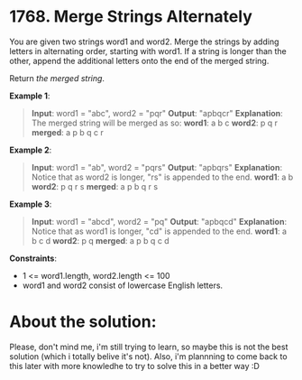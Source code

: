 # 1768. Merge Strings Alternately

You are given two strings word1 and word2. Merge the strings by adding letters in alternating order, starting with word1. If a string is longer than the other, append the additional letters onto the end of the merged string.

Return _the merged string_.

 

__Example 1__:

> __Input__: word1 = "abc", word2 = "pqr"
> __Output__: "apbqcr"
> __Explanation__: The merged string will be merged as so:
> __word1__:  a   b   c
> __word2__:    p   q   r
> __merged__: a p b q c r

__Example 2__:

> __Input__: word1 = "ab", word2 = "pqrs"
> __Output__: "apbqrs"
> __Explanation__: Notice that as word2 is longer, "rs" is appended to the end.
> __word1__:  a   b 
> __word2__:    p   q   r   s
> __merged__: a p b q   r   s

__Example 3__:

> __Input__: word1 = "abcd", word2 = "pq"
> __Output__: "apbqcd"
> __Explanation__: Notice that as word1 is longer, "cd" is appended to the end.
> __word1__:  a   b   c   d
> __word2__:    p   q 
> __merged__: a p b q c   d

 

__Constraints__:

- 1 <= word1.length, word2.length <= 100
- word1 and word2 consist of lowercase English letters.

# About the solution:
Please, don't mind me, i'm still trying to learn, so maybe this is not the best solution (which i totally belive it's not). Also, i'm plannning to come back to this later with more knowledhe to try to solve this in a better way :D

